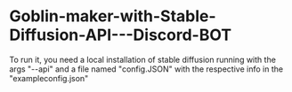 # Goblin-maker-with-Stable-Diffusion-API---Discord-BOT
To run it, you need a local installation of stable diffusion running with the args "--api" and a file named "config.JSON" with the respective info in the "exampleconfig.json" 
